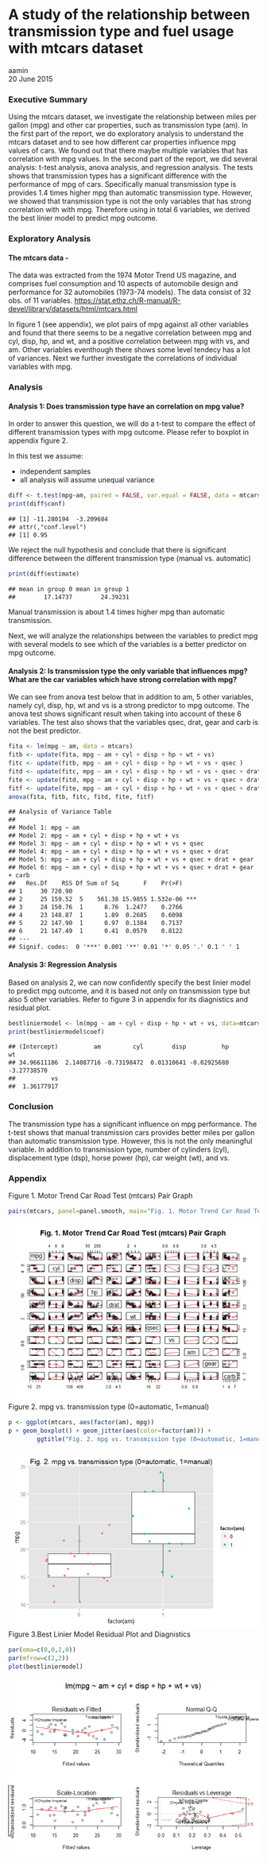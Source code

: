 # A study of the relationship between transmission type and fuel usage with mtcars dataset
aamin  
20 June 2015  

### Executive Summary

Using the mtcars dataset, we investigate the relationship between miles per gallon (mpg) and other car properties, such as transmission type (am). In the first part of the report, we do exploratory analysis to understand the mtcars dataset and to see how different car properties influence mpg values of cars. We found out that there maybe multiple variables that has correlation with mpg values. 
In the second part of the report, we did several analysis: t-test analysis, anova analysis, and regression analysis. The tests shows that transmission types has a significant difference with the performance of mpg of cars. Specifically manual transmission type is provides 1.4 times higher mpg than automatic transmission type. 
However, we showed that transmission type is not the only variables that has strong correlation with with mpg. Therefore using in total 6 variables, we derived the best linier model to predict mpg outcome.

### Exploratory Analysis

#### The mtcars data -
The data was extracted from the 1974 Motor Trend US magazine, and comprises fuel consumption and 10 aspects of automobile design and performance for 32 automobiles (1973-74 models). The data consist of 32 obs. of  11 variables.
https://stat.ethz.ch/R-manual/R-devel/library/datasets/html/mtcars.html


In figure 1 (see appendix), we plot pairs of mpg against all other variables and found that there seems to be a negative correlation between mpg and cyl, disp, hp, and wt, and a positive correlation between mpg with vs, and am.
Other variables eventhough there shows some level tendecy has a lot of variances. 
Next we further investigate the correlations of individual variables with mpg.

### Analysis

#### Analysis 1: Does transmission type have an correlation on mpg value?
In order to answer this question, we will do a t-test to compare the effect of different transmission types with mpg outcome. Please refer to boxplot in appendix figure 2.

In this test we assume:

* independent samples 
* all analysis will assume unequal variance

```r
diff <- t.test(mpg~am, paired = FALSE, var.equal = FALSE, data = mtcars)
print(diff$conf)
```

```
## [1] -11.280194  -3.209684
## attr(,"conf.level")
## [1] 0.95
```

We reject the null hypothesis and conclude that there is significant difference between the different transmission type (manual vs. automatic)

```r
print(diff$estimate)
```

```
## mean in group 0 mean in group 1 
##        17.14737        24.39231
```
Manual transmission is about 1.4 times higher mpg than automatic transmission.

Next, we will analyze the relationships between the variables to predict mpg with several models to see which of the variables is a better predictor on mpg outcome.

#### Analysis 2: Is transmission type the only variable that influences mpg? What are the car variables which have strong correlation with mpg?

We can see from anova test below that in addition to am, 5 other variables, namely cyl, disp, hp, wt and vs is a strong predictor to mpg outcome. The anova test shows significant result when taking into account of these 6 variables. 
The test also shows that the variables qsec, drat, gear and carb is not the best predictor.


```r
fita <- lm(mpg ~ am, data = mtcars)
fitb <- update(fita, mpg ~ am + cyl + disp + hp + wt + vs)
fitc <- update(fitb, mpg ~ am + cyl + disp + hp + wt + vs + qsec )
fitd <- update(fitc, mpg ~ am + cyl + disp + hp + wt + vs + qsec + drat )
fite <- update(fitd, mpg ~ am + cyl + disp + hp + wt + vs + qsec + drat + gear )
fitf <- update(fite, mpg ~ am + cyl + disp + hp + wt + vs + qsec + drat + gear + carb)
anova(fita, fitb, fitc, fitd, fite, fitf)
```

```
## Analysis of Variance Table
## 
## Model 1: mpg ~ am
## Model 2: mpg ~ am + cyl + disp + hp + wt + vs
## Model 3: mpg ~ am + cyl + disp + hp + wt + vs + qsec
## Model 4: mpg ~ am + cyl + disp + hp + wt + vs + qsec + drat
## Model 5: mpg ~ am + cyl + disp + hp + wt + vs + qsec + drat + gear
## Model 6: mpg ~ am + cyl + disp + hp + wt + vs + qsec + drat + gear + carb
##   Res.Df    RSS Df Sum of Sq       F    Pr(>F)    
## 1     30 720.90                                   
## 2     25 159.52  5    561.38 15.9855 1.532e-06 ***
## 3     24 150.76  1      8.76  1.2477    0.2766    
## 4     23 148.87  1      1.89  0.2685    0.6098    
## 5     22 147.90  1      0.97  0.1384    0.7137    
## 6     21 147.49  1      0.41  0.0579    0.8122    
## ---
## Signif. codes:  0 '***' 0.001 '**' 0.01 '*' 0.05 '.' 0.1 ' ' 1
```

#### Analysis 3: Regression Analysis
Based on analysis 2, we can now confidently specify the best linier model to predict mpg outcome, and it is based not only on transmission type but also 5 other variables. Refer to figure 3 in appendix for its diagnistics and residual plot.


```r
bestliniermodel <- lm(mpg ~ am + cyl + disp + hp + wt + vs, data=mtcars)
print(bestliniermodel$coef)
```

```
## (Intercept)          am         cyl        disp          hp          wt 
## 34.96611186  2.14087716 -0.73198472  0.01310641 -0.02925680 -3.27738570 
##          vs 
##  1.36177917
```


### Conclusion

The transmission type has a significant influence on mpg performance. The t-test shows that manual transmission cars provides better miles per gallon than automatic transmission type. However, this is not the only meaningful variable. In addition to transmission type, number of cylinders (cyl), displacement type (dsp), horse power (hp), car weight (wt), and vs.


### Appendix


Figure 1. Motor Trend Car Road Test (mtcars) Pair Graph

```r
pairs(mtcars, panel=panel.smooth, main="Fig. 1. Motor Trend Car Road Test (mtcars) Pair Graph")
```

![](assignment1_v3_files/figure-html/unnamed-chunk-6-1.png) 
Figure 2. mpg vs. transmission type (0=automatic, 1=manual)

```r
p <- ggplot(mtcars, aes(factor(am), mpg))
p + geom_boxplot() + geom_jitter(aes(color=factor(am))) + 
        ggtitle("Fig. 2. mpg vs. transmission type (0=automatic, 1=manual)")
```

![](assignment1_v3_files/figure-html/unnamed-chunk-7-1.png) 
Figure 3.Best Linier Model Residual Plot and Diagnistics

```r
par(oma=c(0,0,2,0))
par(mfrow=c(2,2))
plot(bestliniermodel) 
```

![](assignment1_v3_files/figure-html/unnamed-chunk-8-1.png) 



